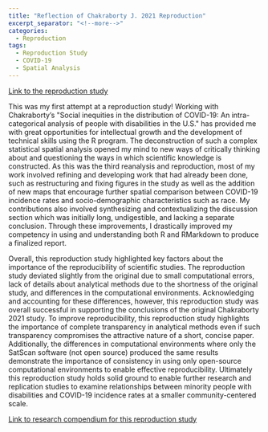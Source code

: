 ```yaml
---
title: "Reflection of Chakraborty J. 2021 Reproduction"
excerpt_separator: "<!--more-->"
categories:
  - Reproduction
tags: 
  - Reproduction Study
  - COVID-19
  - Spatial Analysis
---
```


[Link to the reproduction study](https://isaiahbennett2.github.io/RPr-Chakraborty-2021/)

This was my first attempt at a reproduction study! Working with Chakraborty’s "Social inequities in the distribution of COVID-19: An intra-categorical analysis of people with disabilities in the U.S." has provided me with great opportunities for intellectual growth and the development of technical skills using the R program. The deconstruction of such a complex statistical spatial analysis opened my mind to new ways of critically thinking about and questioning the ways in which scientific knowledge is constructed. As this was the third reanalysis and reproduction, most of my work involved refining and developing work that had already been done, such as restructuring and fixing figures in the study as well as the addition of new maps that encourage further spatial comparison between COVID-19 incidence rates and socio-demographic characteristics such as race. My contributions also involved synthesizing and contextualizing the discussion section which was initially long, undigestible, and lacking a separate conclusion. Through these improvements, I drastically improved my competency in using and understanding both R and RMarkdown to produce a finalized report. 

Overall, this reproduction study highlighted key factors about the importance of the reproducibility of scientific studies. The reproduction study deviated slightly from the original due to small computational errors, lack of details about analytical methods due to the shortness of the original study, and differences in the computational environments. Acknowledging and accounting for these differences, however, this reproduction study was overall successful in supporting the conclusions of the original Chakraborty 2021 study. To improve reproducibility, this reproduction study highlights the importance of complete transparency in analytical methods even if such transparency compromises the attractive nature of a short, concise paper. Additionally, the differences in computational environments where only the SatScan software (not open source) produced the same results demonstrate the importance of consistency in using only open-source computational environments to enable effective reproducibility. Ultimately this reproduction study holds solid ground to enable further research and replication studies to examine relationships between minority people with disabilities and COVID-19 incidence rates at a smaller community-centered scale.

[Link to research compendium for this reproduction study](https://github.com/isaiahbennett2/RPr-Chakraborty-2021)
